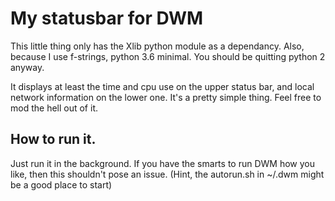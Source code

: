 # My statusbar for DWM

This little thing only has the Xlib python module as a dependancy. Also, because
I use f-strings, python 3.6 minimal. You should be quitting python 2 anyway.

It displays at least the time and cpu use on the upper status bar, and local
network information on the lower one. It's a pretty simple thing. Feel free to
mod the hell out of it.

## How to run it.

Just run it in the background. If you have the smarts to run DWM how you like,
then this shouldn't pose an issue. (Hint, the autorun.sh in ~/.dwm might be a
good place to start)
